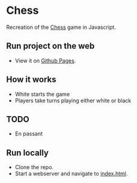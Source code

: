 # Chess

Recreation of the [Chess](https://en.wikipedia.org/wiki/Chess) game in Javascript.

## Run project on the web
* View it on [Github Pages](https://satishkhanal76.github.io/Chess/).

## How it works
* White starts the game
* Players take turns playing either white or black

## TODO
- En passant

## Run locally
* Clone the repo.
* Start a webserver and navigate to [index.html](/index.html).


